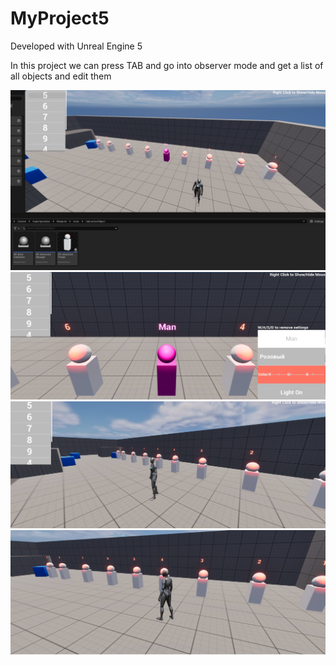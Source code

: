 # MyProject5

Developed with Unreal Engine 5


In this project we can press TAB and go into observer mode and get a list of all objects and edit them

![Иллюстрация к проекту](https://github.com/Kasteas2001/InteractFromSpectator/raw/master/ImageForREADME/111.png)
![Иллюстрация к проекту](https://github.com/Kasteas2001/InteractFromSpectator/raw/master/ImageForREADME/222.png)
![Иллюстрация к проекту](https://github.com/Kasteas2001/InteractFromSpectator/raw/master/ImageForREADME/333.png)
![Иллюстрация к проекту](https://github.com/Kasteas2001/InteractFromSpectator/raw/master/ImageForREADME/4444.png)